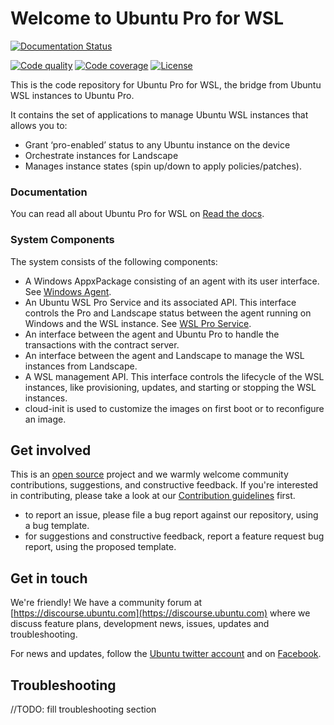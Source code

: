 # Welcome to Ubuntu Pro for WSL

[actions-image]: https://github.com/canonical/ubuntu-pro-for-wsl/actions/workflows/qa.yaml/badge.svg?branch=main
[actions-url]: https://github.com/canonical/ubuntu-pro-for-wsl/actions?query=branch%3Amain+event%3Apush

[license-image]: https://img.shields.io/badge/License-GPL3.0-blue.svg

[![Documentation Status](https://readthedocs.com/projects/canonical-ubuntu-pro-for-wsl/badge/?version=latest&token=6ab00afc8f04ec33510f3150a8abbae383dfdfc57c1396c899c8f59d46bb0d76)](https://canonical-ubuntu-pro-for-wsl.readthedocs-hosted.com/en/latest/?badge=latest)

[![Code quality][actions-image]][actions-url]
[![Code coverage](https://codecov.io/gh/canonical/ubuntu-pro-for-wsl/branch/main/graph/badge.svg)](https://codecov.io/gh/canonical/ubuntu-pro-for-wsl)
[![License][license-image]](LICENSE)

<!--
[![Go Report Card](https://goreportcard.com/badge/canonical/ubuntu-pro-for-wsl/wsl-pro-service)](https://goreportcard.com/report/canonical/ubuntu-pro-for-wsl/wsl-pro-service)
-->
This is the code repository for Ubuntu Pro for WSL, the bridge from Ubuntu WSL instances to Ubuntu Pro.

It contains the set of applications to manage Ubuntu WSL instances that allows you to:

* Grant ‘pro-enabled’ status to any Ubuntu instance on the device
* Orchestrate instances for Landscape
* Manages instance states (spin up/down to apply policies/patches).

### Documentation

You can read all about Ubuntu Pro for WSL on [Read the docs](https://canonical-ubuntu-pro-for-wsl.readthedocs-hosted.com).

### System Components

The system consists of the following components:

* A Windows AppxPackage consisting of an agent with its user interface. See [Windows Agent](windows-agent/README.md).
* An Ubuntu WSL Pro Service and its associated API. This interface controls the Pro and Landscape status between the agent running on Windows and the WSL instance. See [WSL Pro Service](wsl-pro-service/README.md).
* An interface between the agent and Ubuntu Pro to handle the transactions with the contract server.
* An interface between the agent and Landscape to manage the WSL instances from Landscape.
* A WSL management API. This interface controls the lifecycle of the WSL instances, like provisioning, updates, and starting or stopping the WSL instances.
* cloud-init is used to customize the images on first boot or to reconfigure an image.

## Get involved

This is an [open source](LICENSE) project and we warmly welcome community contributions, suggestions, and constructive feedback. If you're interested in contributing, please take a look at our [Contribution guidelines](CONTRIBUTING.md) first.

* to report an issue, please file a bug report against our repository, using a bug template.
* for suggestions and constructive feedback, report a feature request bug report, using the proposed template.

## Get in touch

We're friendly! We have a community forum at [https://discourse.ubuntu.com](https://discourse.ubuntu.com) where we discuss feature plans, development news, issues, updates and troubleshooting.

For news and updates, follow the [Ubuntu twitter account](https://twitter.com/ubuntu) and on [Facebook](https://www.facebook.com/ubuntu).

## Troubleshooting

//TODO: fill troubleshooting section

